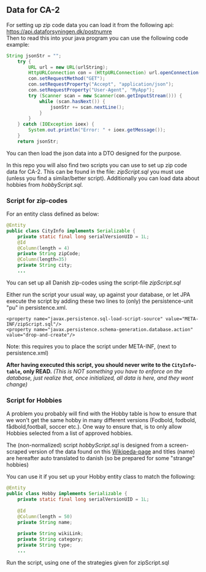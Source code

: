 ## Data for CA-2

For setting up zip code data you can load it from the following api: https://api.dataforsyningen.dk/postnumre  
Then to read this into your java program you can use the following code example:

```java
String jsonStr = "";
    try {
        URL url = new URL(urlString);
        HttpURLConnection con = (HttpURLConnection) url.openConnection();
        con.setRequestMethod("GET");
        con.setRequestProperty("Accept", "application/json");
        con.setRequestProperty("User-Agent", "MyApp");
        try (Scanner scan = new Scanner(con.getInputStream())) {
            while (scan.hasNext()) {
                jsonStr += scan.nextLine();
            }
        }
    } catch (IOException ioex) {
        System.out.println("Error: " + ioex.getMessage());
    }
    return jsonStr;
```
You can then load the json data into a DTO designed for the purpose.

In this repo you will also find two scripts you can use to set up zip code data for CA-2. This can be found in the file: _zipScript.sql_ you must use (unless you find a similar/better script). Additionally you can load data about hobbies from _hobbyScript.sql_.

### Script for zip-codes

For an entity class defined as below:

```java
@Entity
public class CityInfo implements Serializable {
    private static final long serialVersionUID = 1L;
    @Id
    @Column(length = 4)
    private String zipCode;
    @Column(length=35)
    private String city;
    ...
```

You can set up all Danish zip-codes using the script-file _zipScript.sql_

Either run the script your usual way, up against your database, or let JPA execute the script by adding these two lines to (only) the persistence-unit "pu" in persistence.xml.

````
<property name="javax.persistence.sql-load-script-source" value="META-INF/zipScript.sql"/>
<property name="javax.persistence.schema-generation.database.action" value="drop-and-create"/>
````

Note: this requires you to place the script under META-INF, (next to persistence.xml)

__After having executed this script, you should never write to the `CityInfo-table`, only READ.__
_(This is NOT something you have to enforce on the database, just realize that, once initialized, all data is here,  and they wont change)_

### Script for Hobbies

A problem you probably will find with the Hobby table is how to ensure that we won't get the same hobby in many different versions (Fodbold, fodbold, fådbold,football, soccer etc.).
One way to ensure that, is to only allow Hobbies selected from a list of approved hobbies.

The (non-normalized) script _hobbyScript.sql_ is designed from a screen-scraped version of the data found on this [Wikipeda-page](https://en.wikipedia.org/wiki/List_of_hobbies) and titles (name) are hereafter auto translated to danish (so be prepared for some "strange" hobbies)

You can use it if you set up your Hobby entity class to match the following:

```java
@Entity
public class Hobby implements Serializable {
    private static final long serialVersionUID = 1L;
  
    @Id
    @Column(length = 50)
    private String name;
  
    private String wikiLink;
    private String category;
    private String type;
    ...
```

Run the script, using one of the strategies given for zipScript.sql
